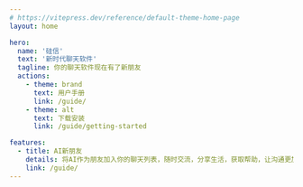 ```yaml
---
# https://vitepress.dev/reference/default-theme-home-page
layout: home

hero:
  name: '硅信'
  text: '新时代聊天软件'
  tagline: 你的聊天软件现在有了新朋友
  actions:
    - theme: brand
      text: 用户手册
      link: /guide/
    - theme: alt
      text: 下载安装
      link: /guide/getting-started

features:
  - title: AI新朋友
    details: 将AI作为朋友加入你的聊天列表，随时交流，分享生活，获取帮助，让沟通更加智能有趣
    link: /guide/
---
```

